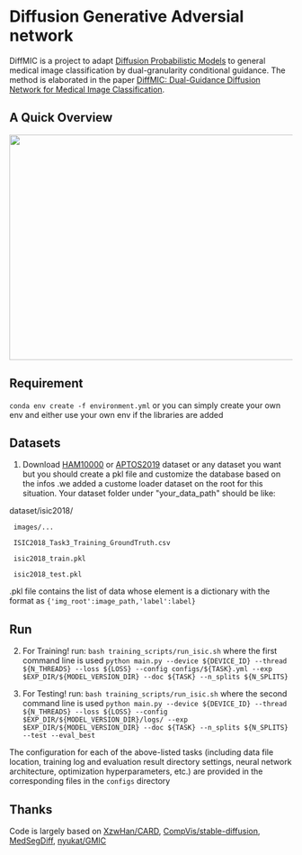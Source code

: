 # Diffusion Generative Adversial network

DiffMIC is a project to adapt [Diffusion Probabilistic Models](https://proceedings.neurips.cc/paper/2020/hash/4c5bcfec8584af0d967f1ab10179ca4b-Abstract.html) to general medical image classification by dual-granularity conditional guidance.
The method is elaborated in the paper [DiffMIC: Dual-Guidance Diffusion Network for Medical Image Classification](https://arxiv.org/abs/2303.10610).

## A Quick Overview 

<img width="800" height="400" src="https://github.com/KianAnbarestani/Diffusion-Gan-for-eye-disease-classifciation-/tree/main/figs/framework.png">

## Requirement

``conda env create -f environment.yml``
or you can simply create your own env and 
either use your own env if the libraries are added 

## Datasets

1. Download [HAM10000](https://challenge.isic-archive.com/data/#2018) or [APTOS2019](https://www.kaggle.com/competitions/aptos2019-blindness-detection/data) dataset or any dataset you want but you should create a pkl file and customize the database based on the infos .we added a custome loader dataset on the root for this situation. Your dataset folder under "your_data_path" should be like:

dataset/isic2018/

     images/...
     
     ISIC2018_Task3_Training_GroundTruth.csv
     
     isic2018_train.pkl

     isic2018_test.pkl

.pkl file contains the list of data whose element is a dictionary with the format as ``{'img_root':image_path,'label':label}``

## Run

2. For Training! run: ``bash training_scripts/run_isic.sh`` where the first command line is used ``python main.py --device ${DEVICE_ID} --thread ${N_THREADS} --loss ${LOSS} --config configs/${TASK}.yml --exp $EXP_DIR/${MODEL_VERSION_DIR} --doc ${TASK} --n_splits ${N_SPLITS}``

3. For Testing! run: ``bash training_scripts/run_isic.sh`` where the second command line is used ``python main.py --device ${DEVICE_ID} --thread ${N_THREADS} --loss ${LOSS} --config $EXP_DIR/${MODEL_VERSION_DIR}/logs/ --exp $EXP_DIR/${MODEL_VERSION_DIR} --doc ${TASK} --n_splits ${N_SPLITS} --test --eval_best``

The configuration for each of the above-listed tasks (including data file location, training log and evaluation result directory settings, neural network architecture, optimization hyperparameters, etc.) are provided in the corresponding files in the ``configs`` directory


## Thanks

Code is largely based on [XzwHan/CARD](https://github.com/XzwHan/CARD), [CompVis/stable-diffusion](https://github.com/CompVis/stable-diffusion), [MedSegDiff](https://github.com/WuJunde/MedSegDiff/tree/master), [nyukat/GMIC](https://github.com/nyukat/GMIC)




